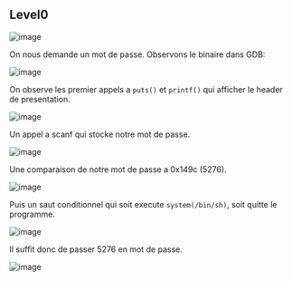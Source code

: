 ## Level0

![image](https://user-images.githubusercontent.com/29956389/94953208-6d248b00-04e7-11eb-8beb-69cb2200ff06.png)

On nous demande un mot de passe. Observons le binaire dans GDB:

![image](https://user-images.githubusercontent.com/29956389/94953335-a957eb80-04e7-11eb-8ff3-2f24674c9f7f.png)

On observe les premier appels a `puts()` et `printf()` qui afficher le header de presentation.

![image](https://user-images.githubusercontent.com/29956389/94953406-ce4c5e80-04e7-11eb-9e6b-28f8836ad30c.png)

Un appel a scanf qui stocke notre mot de passe.

![image](https://user-images.githubusercontent.com/29956389/94953536-ff2c9380-04e7-11eb-8959-3921597134b9.png)

Une comparaison de notre mot de passe a 0x149c (5276).

![image](https://user-images.githubusercontent.com/29956389/94953569-0eabdc80-04e8-11eb-9fb4-0cafb3240122.png)

Puis un saut conditionnel qui soit execute `system(/bin/sh)`, soit quitte le programme.

![image](https://user-images.githubusercontent.com/29956389/94953752-592d5900-04e8-11eb-9e38-8b17953214fb.png)

Il suffit donc de passer 5276 en mot de passe.

![image](https://user-images.githubusercontent.com/29956389/94953879-8da11500-04e8-11eb-9b4f-f1a783c5cbc0.png)
